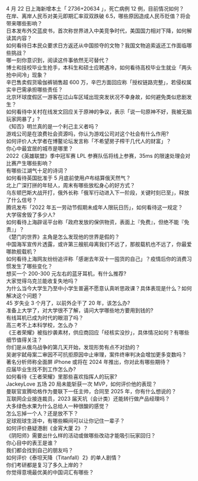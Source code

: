 4 月 22 日上海新增本土「 2736+20634 」，死亡病例 12 例，目前情况如何？  
在岸、离岸人民币对美元即期汇率双双跌破 6.5，哪些原因造成人民币贬值？将会带来哪些影响？  
日本发布外交蓝皮书，首次称世界进入中美竞争时代，美国国力相对下降，如何解读其内容？  
如何看待日本民众要求日方返还从中国掠夺的文物？我国文物追索返还工作面临哪些挑战？  
哪一刻你意识到，阅读这件事依然无可替代？  
博士和技校毕业生抢手，本科生和硕士应聘遇冷，如何看待高校毕业生就业「两头抢中间冷」现象？  
辛巴售卖假货瑜伽裤销售超 600 万，辛巴方面回应称「授权链路完整」，若侵权属实辛巴需承担哪些责任？  
北京环球度假区一游客在过山车区域出现突发状况不幸身故，如何避免类似悲剧发生？  
如何看待中关村在线发文回应关于原神的争议，表示「说一句原神不好，我被无脑玩家网暴了」?  
《知否》明兰真的是一个利己主义者吗？  
游戏公司是在浪费社会资源吗，你认为游戏公司对这个社会有什么作用?  
如何评价人大学者在博鳌论坛发言称「不希望房子榨干几代人的财富」？  
你心中最宜居的城市是哪里？  
2022《英雄联盟》季中冠军赛 LPL 参赛队伍将线上参赛，35ms 的限速处理会对比赛产生哪些影响？  
有哪些江湖气十足的诗词？  
如何看待英国批准于 5 月底前使用卢布结算俄天然气？  
北上广深打拼的年轻人，周末有哪些放松身心的好方式？  
乌东顿巴斯大战开打，俄外长称「俄军行动进入下一阶段，关键时刻已至」，释放了什么信号？  
腾讯发布「2022 年五一劳动节假期未成年人限玩日历」，如何看待这一规定？  
大学宿舍毁了多少人?  
如何看待上海辟谣平台称「政府发放的保供物资，表面上『免费』，但绝不能『免责』」？  
《楚门的世界》主角是怎么发现他的世界是假的？  
中国海军宣传片透露，或许第三艘航母离我们不远了，那舰载机也不远了，你最爱哪款舰载机？  
如何看待上海网友纷纷追评称「感谢去年双十一囤货的自己」？疫情后你的消费习惯发生了哪些变化？  
想买一个 200-300 元左右的蓝牙耳机，有什么推荐?  
大家觉得乌克兰能收复失地吗？  
为什么当今大学生乃至中小学生普遍不愿意认真听思政课？具体表现是什么？如何解决这个问题？  
45 岁失业 3 个月了，以前外企干了 20 年，该怎么办?  
准备上大学了，对大学很不了解，请问大学哪些地方要用到钱的?  
有线耳机已成为时代的眼泪了吗？  
高三考不上本科学校，怎么办？  
《王者荣耀》被指抄袭素材，供应商回应「经核实没抄」，具体情况如何？有哪些细节值得关注？  
你们是从俄乌战争的第几天开始，发现形势有点不对劲的？  
吴谢宇弑母案二审因不可抗拒原因中止审理，案件终审判决会增加更多变数吗？  
著名分析师称全面屏 iPhone 或将在 2024 年推出，你对此有哪些期待？  
应届毕业生找不到工作怎么办?  
如何看待《王者荣耀》里那些喜欢指挥人的玩家?  
JackeyLove 五场 20 局未能斩获一次 MVP，如何评价他的表现？  
曼联官宣腾哈格作为曼联下一任主帅，合同至 2025 年，你有什么想说的？  
互联网企业接连裁员，2023 届天坑（会计类）还能转行做产品经理吗？  
大多绿色水果为什么总给人一种很酸的感觉？  
怎么忘掉一个人？还是放不下？  
足球观球生涯中，有哪些瞬间可以让你记住一辈子？  
如何评价悬疑港剧《金宵大厦 2》？  
《阴阳师》需要出什么样的活动或做哪些改动才能吸引玩家回归？  
你心目中的表王是谁？  
我们都会找到自己的朋友吗？  
如何评价《泰坦天降（Titanfall）2》的单人剧情？  
你们考研都是复习了多久上岸的？  
你觉得意境最优美的中国词汇有哪些？  
